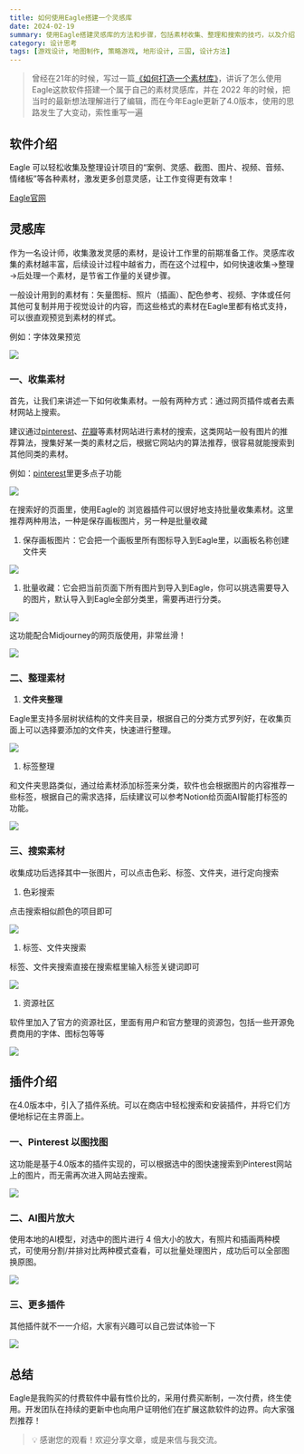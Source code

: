 ```yaml
---
title: 如何使用Eagle搭建一个灵感库
date: 2024-02-19
summary: 使用Eagle搭建灵感库的方法和步骤，包括素材收集、整理和搜索的技巧，以及介绍了软件的插件系统和一些插件的功能
category: 设计思考
tags: [游戏设计, 地图制作, 策略游戏, 地形设计, 三国, 设计方法]
---
```


> 曾经在21年的时候，写过一篇[《如何打造一个素材库》](https://www.chawfoo.com/article/design2)，讲诉了怎么使用Eagle这款软件搭建一个属于自己的素材灵感库，并在 2022 年的时候，把当时的最新想法理解进行了编辑，而在今年Eagle更新了4.0版本，使用的思路发生了大变动，索性重写一遍

## 软件介绍

Eagle 可以轻松收集及整理设计项目的“案例、灵感、截图、图片、视频、音频、情绪板”等各种素材，激发更多创意灵感，让工作变得更有效率！

[Eagle官网](https://eagle.cool/)

## 灵感库

作为一名设计师，收集激发灵感的素材，是设计工作里的前期准备工作。灵感库收集的素材越丰富，后续设计过程中越省力，而在这个过程中，如何快速收集→整理→后处理一个素材，是节省工作量的关键步骤。

一般设计用到的素材有：矢量图标、照片（插画）、配色参考、视频、字体或任何其他可复制并用于视觉设计的内容，而这些格式的素材在Eagle里都有格式支持，可以很直观预览到素材的样式。

例如：字体效果预览

![](https://blog-1259751088.cos.ap-shanghai.myqcloud.com/20250102190432190.png?imageSlim)

### 一、收集素材

首先，让我们来讲述一下如何收集素材。一般有两种方式：通过网页插件或者去素材网站上搜索。

建议通过[pinterest](https://www.pinterest.com/)、[花瓣](https://huaban.com/)等素材网站进行素材的搜索，这类网站一般有图片的推荐算法，搜集好某一类的素材之后，根据它网站内的算法推荐，很容易就能搜索到其他同类的素材。

例如：[pinterest](https://www.pinterest.com/)里更多点子功能

![](https://blog-1259751088.cos.ap-shanghai.myqcloud.com/20250102190519994.png?imageSlim)

在搜索好的页面里，使用Eagle的 浏览器插件可以很好地支持批量收集素材。这里推荐两种用法，一种是保存画板图片，另一种是批量收藏

1. 保存画板图片：它会把一个画板里所有图标导入到Eagle里，以画板名称创建文件夹

![](https://blog-1259751088.cos.ap-shanghai.myqcloud.com/20250102190543663.png?imageSlim)

1. 批量收藏：它会把当前页面下所有图片到导入到Eagle，你可以挑选需要导入的图片，默认导入到Eagle全部分类里，需要再进行分类。

![](https://blog-1259751088.cos.ap-shanghai.myqcloud.com/20250102190608963.png?imageSlim)

这功能配合Midjourney的网页版使用，非常丝滑！

![](https://blog-1259751088.cos.ap-shanghai.myqcloud.com/20250102190631100.png?imageSlim)

### 二、整理素材

1. **文件夹整理**

Eagle里支持多层树状结构的文件夹目录，根据自己的分类方式罗列好，在收集页面上可以选择要添加的文件夹，快速进行整理。

![](https://blog-1259751088.cos.ap-shanghai.myqcloud.com/20250102190652322.png?imageSlim)

1. 标签整理

和文件夹思路类似，通过给素材添加标签来分类，软件也会根据图片的内容推荐一些标签，根据自己的需求选择，后续建议可以参考Notion给页面AI智能打标签的功能。

![](https://blog-1259751088.cos.ap-shanghai.myqcloud.com/20250102190711960.png?imageSlim)

### 三、搜索素材

收集成功后选择其中一张图片，可以点击色彩、标签、文件夹，进行定向搜索

1. 色彩搜索

点击搜索相似颜色的项目即可

![](https://blog-1259751088.cos.ap-shanghai.myqcloud.com/20250102190739085.png?imageSlim)

1. 标签、文件夹搜索

标签、文件夹搜索直接在搜索框里输入标签关键词即可

![](https://blog-1259751088.cos.ap-shanghai.myqcloud.com/20250102190754384.png?imageSlim)

1. 资源社区

软件里加入了官方的资源社区，里面有用户和官方整理的资源包，包括一些开源免费商用的字体、图标包等等

![](https://blog-1259751088.cos.ap-shanghai.myqcloud.com/20250102190813750.png?imageSlim)

## 插件介绍

在4.0版本中，引入了插件系统。可以在商店中轻松搜索和安装插件，并将它们方便地标记在主界面上。

### 一、Pinterest 以图找图

这功能是基于4.0版本的插件实现的，可以根据选中的图快速搜索到Pinterest网站上的图片，而无需再次进入网站去搜索。

![](https://blog-1259751088.cos.ap-shanghai.myqcloud.com/20250102190829917.png?imageSlim)

### 二、AI图片放大

使用本地的AI模型，对选中的图片进行 4 倍大小的放大，有照片和插画两种模式，可使用分割/并排对比两种模式查看，可以批量处理图片，成功后可以全部图换原图。

![](https://blog-1259751088.cos.ap-shanghai.myqcloud.com/20250102190842697.png?imageSlim)

### 三、更多插件

其他插件就不一一介绍，大家有兴趣可以自己尝试体验一下

![](https://blog-1259751088.cos.ap-shanghai.myqcloud.com/20250102190900225.png?imageSlim)

## 总结

Eagle是我购买的付费软件中最有性价比的，采用付费买断制，一次付费，终生使用。开发团队在持续的更新中也向用户证明他们在扩展这款软件的边界。向大家强烈推荐！

> 💡 感谢您的观看！欢迎分享文章，或是来信与我交流。